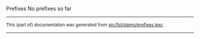 Prefixes
No prefixes so far

* * *

<small>This (part of) documentation was generated from [src/fst/stems/prefixes.lexc](https://github.com/giellalt/lang-nds/blob/main/src/fst/stems/prefixes.lexc)</small>

---

